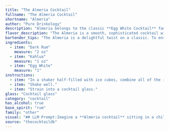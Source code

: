 ```yaml
---
title: "The Almeria Cocktail"
fullname: "The Almeria Cocktail"
shortname: "Almeria"
author: "Pure Drinkology"
description: "Almeria belongs to the classic **Egg White Cocktail** family, known for its frothy texture and often featuring spirits like rum and coffee liqueurs. While its exact origin is unclear, its ingredients suggest a Caribbean influence, possibly emerging from Spanish-colonial Almeria, Spain. "
flavor_description: "The Almeria is a smooth, sophisticated cocktail with a balance of sweetness and richness. The dark rum provides warm, caramel notes, while the Kahlua adds a hint of coffee and chocolate. The egg white creates a velvety texture and a subtle, airy foam. This cocktail is best enjoyed neat, and its flavor lingers pleasantly on the palate. "
bartender_tips: "The Almeria is a delightful twist on a classic. To ensure a smooth, frothy texture, **dry shake the egg white and rum first**. This creates a stable foam. **Then, add the Kahlua and shake with ice** for a well-chilled cocktail. **Strain into a chilled coupe glass** and garnish with a coffee bean or a sprinkle of cocoa powder. "
ingredients:
  - item: "Dark Rum"
    measure: "2 oz"
  - item: "Kahlua"
    measure: "1 oz"
  - item: "Egg White"
    measure: "1"
instructions:
  - item: "In a shaker half-filled with ice cubes, combine all of the ingredients."
  - item: "Shake well."
  - item: "Strain into a cocktail glass."
glass: "Cocktail glass"
category: "cocktail"
has_alcohol: true
base_spirit: "rum"
family: "other"
visual: "## LLM Prompt:Imagine a **Almeria cocktail** sitting in a chilled coupe glass. Describe its appearance in detail, focusing on the following aspects:* **Color:**  What is the overall color of the cocktail? Is it a deep, rich brown, or does it have a lighter, creamier hue? * **Texture:** Is the surface smooth and silky, or does it have a frothy, airy head?  * **Clarity:** Is the drink completely opaque, or are there subtle swirls and layers of color?* **Embellishments:** Is there any garnish on the drink? If so, what is it and how does it enhance the visual appeal?**Example:** The Almeria presents a captivating appearance. Its base is a deep, mahogany brown, reminiscent of dark rum. Atop this sits a thick, pillowy white head, formed by the frothed egg white. The surface shimmers faintly, reflecting the light in subtle, mesmerizing swirls. A delicate sprig of mint adds a touch of freshness and a vibrant splash of green to the overall composition. "
source: "thecocktaildb"
---
```


